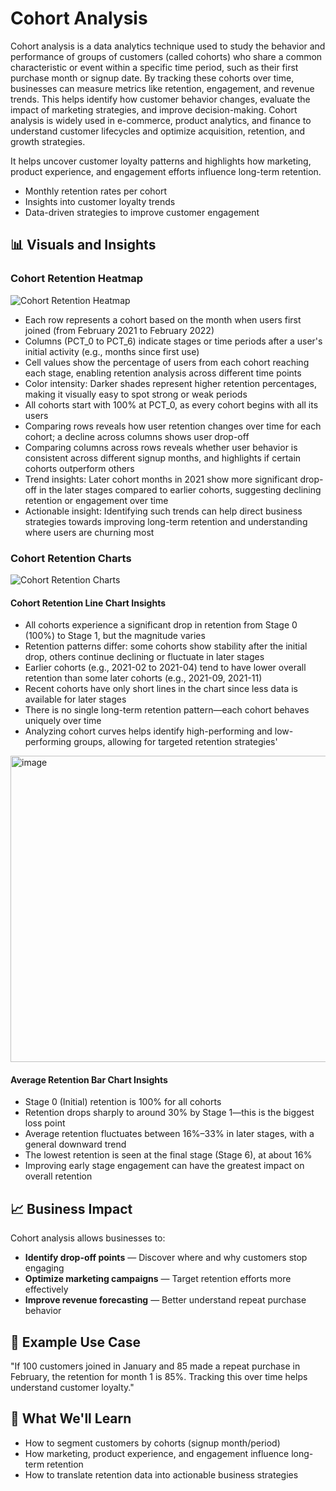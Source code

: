 # Cohort Analysis

Cohort analysis is a data analytics technique used to study the behavior and performance of groups of customers (called cohorts) who share a common characteristic or event within a specific time period, such as their first purchase month or signup date. By tracking these cohorts over time, businesses can measure metrics like retention, engagement, and revenue trends. This helps identify how customer behavior changes, evaluate the impact of marketing strategies, and improve decision-making. Cohort analysis is widely used in e-commerce, product analytics, and finance to understand customer lifecycles and optimize acquisition, retention, and growth strategies.

It helps uncover customer loyalty patterns and highlights how marketing, product experience, and engagement efforts influence long-term retention.

- Monthly retention rates per cohort
- Insights into customer loyalty trends
- Data-driven strategies to improve customer engagement

## 📊 Visuals and Insights

### Cohort Retention Heatmap

![Cohort Retention Heatmap](https://github.com/user-attachments/assets/bd0f44ff-c593-4b78-b7c3-b743aa7fe261)

- Each row represents a cohort based on the month when users first joined (from February 2021 to February 2022)
- Columns (PCT_0 to PCT_6) indicate stages or time periods after a user's initial activity (e.g., months since first use)
- Cell values show the percentage of users from each cohort reaching each stage, enabling retention analysis across different time points
- Color intensity: Darker shades represent higher retention percentages, making it visually easy to spot strong or weak periods
- All cohorts start with 100% at PCT_0, as every cohort begins with all its users
- Comparing rows reveals how user retention changes over time for each cohort; a decline across columns shows user drop-off
- Comparing columns across rows reveals whether user behavior is consistent across different signup months, and highlights if certain cohorts outperform others
- Trend insights: Later cohort months in 2021 show more significant drop-off in the later stages compared to earlier cohorts, suggesting declining retention or engagement over time
- Actionable insight: Identifying such trends can help direct business strategies towards improving long-term retention and understanding where users are churning most

### Cohort Retention Charts

![Cohort Retention Charts](https://github.com/user-attachments/assets/3cbe6098-ba37-405e-9eba-0bf20ba81f90)

#### Cohort Retention Line Chart Insights

- All cohorts experience a significant drop in retention from Stage 0 (100%) to Stage 1, but the magnitude varies
- Retention patterns differ: some cohorts show stability after the initial drop, others continue declining or fluctuate in later stages
- Earlier cohorts (e.g., 2021-02 to 2021-04) tend to have lower overall retention than some later cohorts (e.g., 2021-09, 2021-11)
- Recent cohorts have only short lines in the chart since less data is available for later stages
- There is no single long-term retention pattern—each cohort behaves uniquely over time
- Analyzing cohort curves helps identify high-performing and low-performing groups, allowing for targeted retention strategies'

<img width="790" height="490" alt="image" src="https://github.com/user-attachments/assets/eca32b63-d199-43ea-a8c8-96c5c7a24686" />

#### Average Retention Bar Chart Insights

- Stage 0 (Initial) retention is 100% for all cohorts
- Retention drops sharply to around 30% by Stage 1—this is the biggest loss point
- Average retention fluctuates between 16%–33% in later stages, with a general downward trend
- The lowest retention is seen at the final stage (Stage 6), at about 16%
- Improving early stage engagement can have the greatest impact on overall retention

## 📈 Business Impact

Cohort analysis allows businesses to:

- **Identify drop-off points** — Discover where and why customers stop engaging
- **Optimize marketing campaigns** — Target retention efforts more effectively
- **Improve revenue forecasting** — Better understand repeat purchase behavior

## 💼 Example Use Case

"If 100 customers joined in January and 85 made a repeat purchase in February, the retention for month 1 is 85%. Tracking this over time helps understand customer loyalty."

## 🎯 What We'll Learn

- How to segment customers by cohorts (signup month/period)
- How marketing, product experience, and engagement influence long-term retention
- How to translate retention data into actionable business strategies
